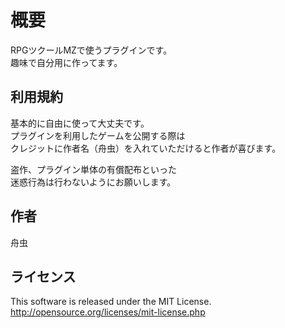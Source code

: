 # 概要
RPGツクールMZで使うプラグインです。  
趣味で自分用に作ってます。  
  
## 利用規約
基本的に自由に使って大丈夫です。  
プラグインを利用したゲームを公開する際は  
クレジットに作者名（舟虫）を入れていただけると作者が喜びます。  
  
盗作、プラグイン単体の有償配布といった  
迷惑行為は行わないようにお願いします。  
  
## 作者  
舟虫  
  
## ライセンス  
This software is released under the MIT License.  
http://opensource.org/licenses/mit-license.php
  
